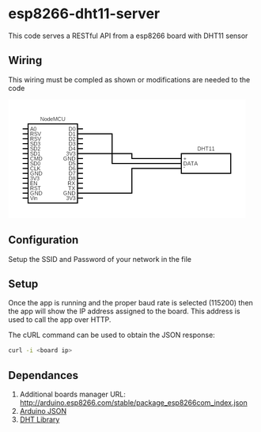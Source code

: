 # esp8266-dht11-server
This code serves a RESTful API from a esp8266 board with DHT11 sensor

## Wiring
This wiring must be compled as shown or modifications are needed to the code

![wiring guide for the esp8266 board and the DHT11 sensor](./resources/circuit.png)

## Configuration
Setup the SSID and Password of your network in the file

## Setup
Once the app is running and the proper baud rate is selected (115200) then the app will show the IP address assigned to the board. This address is used to call the app over HTTP.

The cURL command can be used to obtain the JSON response:
```bash
curl -i <board ip>
```

## Dependances
1. Additional boards manager URL: http://arduino.esp8266.com/stable/package_esp8266com_index.json
2. [Arduino JSON](https://github.com/arduino-libraries/Arduino_JSON)
3. [DHT Library](https://github.com/adafruit/DHT-sensor-library)